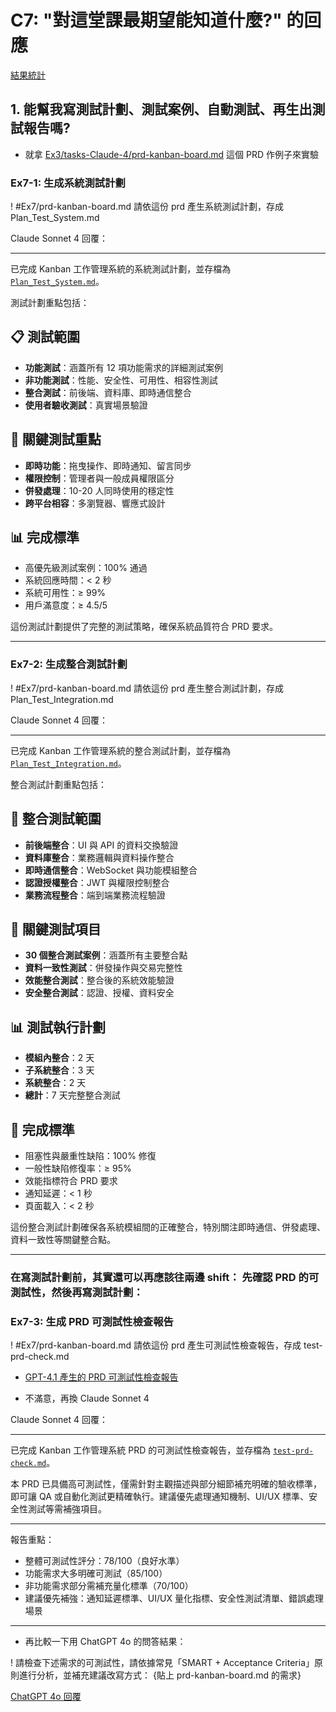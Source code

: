 # C7: "對這堂課最期望能知道什麼?" 的回應

[結果統計](https://wall.sli.do/event/2vi8reg8mayKLt5G93pKGK?section=51d6e4b6-54cb-47b9-8cb0-458c992eef6c)

## 1. 能幫我寫測試計劃、測試案例、自動測試、再生出測試報告嗎?

* 就拿 [Ex3/tasks-Claude-4/prd-kanban-board.md](Ex3/tasks-Claude-4/prd-kanban-board.md) 這個 PRD 作例子來實驗

### Ex7-1: 生成系統測試計劃

! #Ex7/prd-kanban-board.md 請依這份 prd 產生系統測試計劃，存成 Plan_Test_System.md

Claude Sonnet 4 回覆：

---
已完成 Kanban 工作管理系統的系統測試計劃，並存檔為 [`Plan_Test_System.md`](Ex3/tasks-Claude-4/Plan_Test_System.md)。

測試計劃重點包括：

## 📋 **測試範圍**
- **功能測試**：涵蓋所有 12 項功能需求的詳細測試案例
- **非功能測試**：性能、安全性、可用性、相容性測試
- **整合測試**：前後端、資料庫、即時通信整合
- **使用者驗收測試**：真實場景驗證

## 🎯 **關鍵測試重點**
- **即時功能**：拖曳操作、即時通知、留言同步
- **權限控制**：管理者與一般成員權限區分
- **併發處理**：10-20 人同時使用的穩定性
- **跨平台相容**：多瀏覽器、響應式設計

## 📊 **完成標準**
- 高優先級測試案例：100% 通過
- 系統回應時間：< 2 秒
- 系統可用性：≥ 99%
- 用戶滿意度：≥ 4.5/5

這份測試計劃提供了完整的測試策略，確保系統品質符合 PRD 要求。

---

### Ex7-2: 生成整合測試計劃

! #Ex7/prd-kanban-board.md 請依這份 prd 產生整合測試計劃，存成 Plan_Test_Integration.md

Claude Sonnet 4 回覆：

---

已完成 Kanban 工作管理系統的整合測試計劃，並存檔為 [`Plan_Test_Integration.md`](Ex7/Plan_Test_Integration.md)。

整合測試計劃重點包括：

## 🔗 **整合測試範圍**
- **前後端整合**：UI 與 API 的資料交換驗證
- **資料庫整合**：業務邏輯與資料操作整合
- **即時通信整合**：WebSocket 與功能模組整合
- **認證授權整合**：JWT 與權限控制整合
- **業務流程整合**：端到端業務流程驗證

## 🧪 **關鍵測試項目**
- **30 個整合測試案例**：涵蓋所有主要整合點
- **資料一致性測試**：併發操作與交易完整性
- **效能整合測試**：整合後的系統效能驗證
- **安全整合測試**：認證、授權、資料安全

## 📊 **測試執行計劃**
- **模組內整合**：2 天
- **子系統整合**：3 天  
- **系統整合**：2 天
- **總計**：7 天完整整合測試

## 🎯 **完成標準**
- 阻塞性與嚴重性缺陷：100% 修復
- 一般性缺陷修復率：≥ 95%
- 效能指標符合 PRD 要求
- 通知延遲：< 1 秒
- 頁面載入：< 2 秒

這份整合測試計劃確保各系統模組間的正確整合，特別關注即時通信、併發處理、資料一致性等關鍵整合點。

---

### 在寫測試計劃前，其實還可以再應該往兩邊 shift： 先確認 PRD 的可測試性，然後再寫測試計劃：

### Ex7-3: 生成 PRD 可測試性檢查報告

! #Ex7/prd-kanban-board.md 請依這份 prd 產生可測試性檢查報告，存成 test-prd-check.md

* [GPT-4.1 產生的 PRD 可測試性檢查報告](Ex7/test-prd-check-GPT-4.1.md)

* 不滿意，再換 Claude Sonnet 4 

Claude Sonnet 4 回覆：

---
已完成 Kanban 工作管理系統 PRD 的可測試性檢查報告，並存檔為 [`test-prd-check.md`](Ex7/test-prd-check.md)。

本 PRD 已具備高可測試性，僅需針對主觀描述與部分細節補充明確的驗收標準，即可讓 QA 或自動化測試更精確執行。建議優先處理通知機制、UI/UX 標準、安全性測試等需補強項目。

---
報告重點：

* 整體可測試性評分：78/100（良好水準）
* 功能需求大多明確可測試（85/100）
* 非功能需求部分需補充量化標準（70/100）
* 建議優先補強：通知延遲標準、UI/UX 量化指標、安全性測試清單、錯誤處理場景

---

* 再比較一下用 ChatGPT 4o 的問答結果：

! 請檢查下述需求的可測試性，請依據常見「SMART + Acceptance Criteria」原則進行分析，並補充建議改寫方式： {貼上 prd-kanban-board.md 的需求}

[ChatGPT 4o 回覆](Ex7/test-prd-check-ChatGPT-4o.md)


